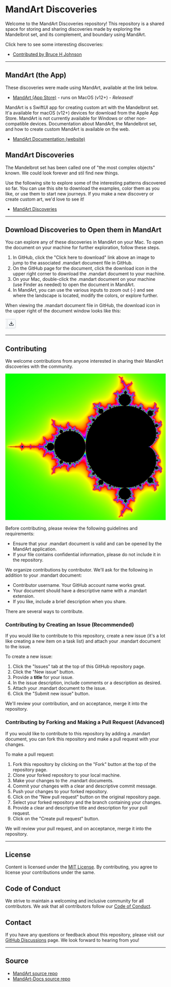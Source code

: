 # MandArt Discoveries

Welcome to the MandArt Discoveries repository! 
This repository is a shared space for storing and sharing discoveries 
made by exploring the Mandelbrot set, and its complement, and boundary using MandArt.

Click here to see some interesting discoveries:

 - [Contributed by Bruce H Johnson](brucehjohnson/_index.md)

-----

## MandArt (the App)

These discoveries were made using MandArt, available at the link below.

- [MandArt (App Store)](https://apps.apple.com/us/app/mandart/id6445924588?mt=12) - runs on MacOS (v12+) - _Released!_

MandArt is s SwiftUI app for creating custom art with the Mandelbrot set.
It'a available for macOS (v12+) devices for download from the Apple App Store.
MandArt is not currently available for Windows or other non-compatible devices.
Documentation about MandArt, the Mandelbrot set, and how to create custom MandArt 
is available on the web. 

- [MandArt Documentation (website)](https://denisecase.github.io/MandArt-Docs/documentation/mandart/)

## MandArt Discoveries

The Mandelbrot set has been called one of "the most complex objects" known. 
We could look forever and stil find new things. 

Use the following site to explore some of the interesting patterns discovered so far.
You can use this site to download the examples, color them as you like, 
or use them to start new journeys.
If you make a new discovery or create custom art, we'd love to see it!

- [MandArt Discoveries](https://github.com/denisecase/MandArt-Discoveries)

-----

## Download Discoveries to Open them in MandArt

You can explore any of these discoveries in MandArt on your Mac.
To open the document on your machine for further exploration, follow these steps.

1. In GitHub, click the "Click here to download" link above an image to jump to the associated .mandart document file in GitHub.
2. On the GitHub page for the document, click the download icon in the upper right corner to download the .mandart document to your machine. 
2. On your Mac, double-click the .mandart document on your machine (use Finder as needed) to open the document in MandArt.
3. In MandArt, you can use the various inputs to zoom out (-) and see where the landscape is located, modify the colors, or explore further.

When viewing the .mandart document file in GitHub, the download icon in the upper right of the document window looks like this:

![GitHub download icon](_resources/download_icon.PNG)

-----

## Contributing

We welcome contributions from anyone interested in sharing their MandArt discoveries with the community. 

![MandArt](brucehjohnson/Bhj1.png)

Before contributing, please review the following guidelines and requirements:

- Ensure that your .mandart document is valid and can be opened by the MandArt application.
- If your file contains confidential information, please do not include it in the repository.

We organize contributions by contributor. 
We'll ask for the following in addition to your .mandart document:

- Contributor username. Your GitHub account name works great.
- Your document should have a descriptive name with a .mandart extension.
- If you like, include a brief description when you share.

There are several ways to contribute. 

### Contributing by Creating an Issue (Recommended)

If you would like to contribute to this repository, 
create a new issue (it's a lot like creating a new item on a task list) 
and attach your .mandart document to the issue. 

To create a new issue:

1. Click the "Issues" tab at the top of this GitHub repository page.
2. Click the "New issue" button.
3. Provide a **title** for your issue.
4. In the issue description, include comments or a description as desired.
5. Attach your .mandart document to the issue.
6. Click the "Submit new issue" button.

We'll review your contribution, and on acceptance, merge it into the repository.

### Contributing by Forking and Making a Pull Request (Advanced)

If you would like to contribute to this repository by 
adding a .mandart document, 
you can fork this repository and make a pull request with your changes. 

To make a pull request:

1. Fork this repository by clicking on the "Fork" button at the top of the repository page.
2. Clone your forked repository to your local machine.
3. Make your changes to the .mandart documents.
4. Commit your changes with a clear and descriptive commit message.
5. Push your changes to your forked repository.
6. Click on the "New pull request" button on the original repository page.
7. Select your forked repository and the branch containing your changes.
8. Provide a clear and descriptive title and description for your pull request.
9. Click on the "Create pull request" button.

We will review your pull request, and on acceptance, merge it into the repository.

-----

## License

Content is licensed under the [MIT License](LICENSE).
By contributing, you agree to license your contributions under the same.

## Code of Conduct

We strive to maintain a welcoming and inclusive community for all contributors. 
We ask that all contributors follow our [Code of Conduct](CODE_OF_CONDUCT.md).

## Contact

If you have any questions or feedback about this repository, 
please visit our [GitHub Discussions](https://github.com/denisecase/MandArt-Discoveries/discussions) page. 
We look forward to hearing from you!

-----

## Source

- [MandArt source repo](https://github.com/brucehjohnson/MandArt) 
- [MandArt-Docs source repo](https://github.com/denisecase/MandArt-Docs)

